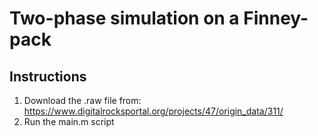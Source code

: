 # Two-phase simulation on a Finney-pack
## Instructions
1) Download the .raw file from: https://www.digitalrocksportal.org/projects/47/origin_data/311/
2) Run the main.m script